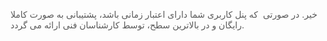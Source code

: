 <p><span style="color:rgb(90,90,90);">خیر. در صورتی&nbsp; که پنل کاربری شما دارای اعتبار زمانی باشد، پشتیبانی به صورت کاملا رایگان و در بالاترین سطح، توسط کارشناسان فنی ارائه می گردد.</span></p>